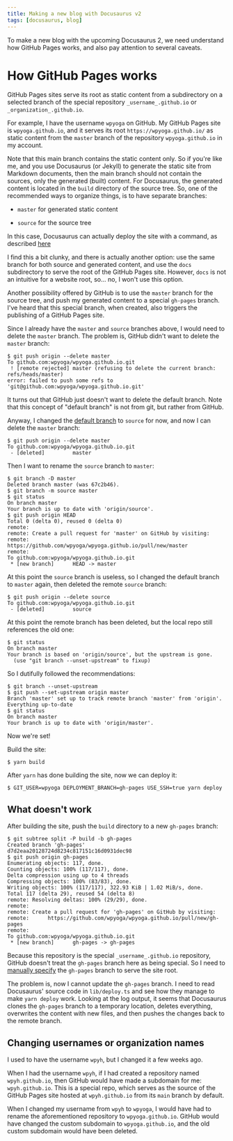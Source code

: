 ```yaml
---
title: Making a new blog with Docusaurus v2
tags: [docusaurus, blog]
---
```


To make a new blog with the upcoming Docusaurus 2, we need understand how GitHub Pages works, and also pay attention to several caveats.

<!--truncate-->

# How GitHub Pages works

GitHub Pages sites serve its root as static content from a subdirectory on a selected branch of the special repository `_username_.github.io` or `_organization_.github.io`.

For example, I have the username `wpyoga` on GitHub. My GitHub Pages site is `wpyoga.github.io`, and it serves its root `https://wpyoga.github.io/` as static content from the `master` branch of the repository `wpyoga.github.io` in my account.

Note that this main branch contains the static content only. So if you're like me, and you use Docusaurus (or Jekyll) to generate the static site from Markdown documents, then the main branch should not contain the sources, only the generated (built) content. For Docusaurus, the generated content is located in the `build` directory of the source tree. So, one of the recommended ways to organize things, is to have separate branches:

- `master` for generated static content

- `source` for the source tree

In this case, Docusaurus can actually deploy the site with a command, as described [here](https://docusaurus.io/docs/deployment#deploying-to-github-pages)

I find this a bit clunky, and there is actually another option: use the same branch for both source and generated content, and use the `docs` subdirectory to serve the root of the GitHub Pages site. However, `docs` is not an intuitive for a website root, so... no, I won't use this option.

Another possibility offered by GitHub is to use the `master` branch for the source tree, and push my generated content to a special `gh-pages` branch. I've heard that this special branch, when created, also triggers the publishing of a GitHub Pages site.

Since I already have the `master` and `source` branches above, I would need to delete the `master` branch. The problem is, GitHub didn't want to delete the `master` branch:

```console
$ git push origin --delete master
To github.com:wpyoga/wpyoga.github.io.git
 ! [remote rejected] master (refusing to delete the current branch: refs/heads/master)
error: failed to push some refs to 'git@github.com:wpyoga/wpyoga.github.io.git'
```

It turns out that GitHub just doesn't want to delete the default branch. Note that this concept of "default branch" is not from git, but rather from GitHub.

Anyway, I changed the [default branch](https://github.com/wpyoga/wpyoga.github.io/settings/branches) to `source` for now, and now I can delete the `master` branch:

```console
$ git push origin --delete master
To github.com:wpyoga/wpyoga.github.io.git
 - [deleted]         master
```

Then I want to rename the `source` branch to `master`:

```console
$ git branch -D master
Deleted branch master (was 67c2b46).
$ git branch -m source master
$ git status
On branch master
Your branch is up to date with 'origin/source'.
$ git push origin HEAD
Total 0 (delta 0), reused 0 (delta 0)
remote: 
remote: Create a pull request for 'master' on GitHub by visiting:
remote:      https://github.com/wpyoga/wpyoga.github.io/pull/new/master
remote: 
To github.com:wpyoga/wpyoga.github.io.git
 * [new branch]      HEAD -> master
```

At this point the `source` branch is useless, so I changed the default branch to `master` again, then deleted the remote `source` branch:

```console
$ git push origin --delete source
To github.com:wpyoga/wpyoga.github.io.git
 - [deleted]         source
```

At this point the remote branch has been deleted, but the local repo still references the old one:

```console
$ git status
On branch master
Your branch is based on 'origin/source', but the upstream is gone.
  (use "git branch --unset-upstream" to fixup)
```

So I dutifully followed the recommendations:

```console
$ git branch --unset-upstream
$ git push --set-upstream origin master
Branch 'master' set up to track remote branch 'master' from 'origin'.
Everything up-to-date
$ git status
On branch master
Your branch is up to date with 'origin/master'.
```

Now we're set!

Build the site:

```console
$ yarn build
```

After `yarn` has done building the site, now we can deploy it:

```console
$ GIT_USER=wpyoga DEPLOYMENT_BRANCH=gh-pages USE_SSH=true yarn deploy
```











## What doesn't work

After building the site, push the `build` directory to a new `gh-pages` branch:

```console
$ git subtree split -P build -b gh-pages
Created branch 'gh-pages'
d7d2eaa20128724d8234c817151c16d0931dec98
$ git push origin gh-pages
Enumerating objects: 117, done.
Counting objects: 100% (117/117), done.
Delta compression using up to 4 threads
Compressing objects: 100% (83/83), done.
Writing objects: 100% (117/117), 322.93 KiB | 1.02 MiB/s, done.
Total 117 (delta 29), reused 54 (delta 8)
remote: Resolving deltas: 100% (29/29), done.
remote: 
remote: Create a pull request for 'gh-pages' on GitHub by visiting:
remote:      https://github.com/wpyoga/wpyoga.github.io/pull/new/gh-pages
remote: 
To github.com:wpyoga/wpyoga.github.io.git
 * [new branch]      gh-pages -> gh-pages
```

Because this repository is the special `_username_.github.io` repository, GitHub doesn't treat the `gh-pages` branch here as being special. So I need to [manually specify](https://github.com/wpyoga/wpyoga.github.io/settings/pages) the `gh-pages` branch to serve the site root.

The problem is, now I cannot update the `gh-pages` branch. I need to read Docusaurus' source code in `lib/deploy.ts` and see how they manage to make `yarn deploy` work. Looking at the log output, it seems that Docusaurus clones the `gh-pages` branch to a temporary location, deletes everything, overwrites the content with new files, and then pushes the changes back to the remote branch.

## Changing usernames or organization names

I used to have the username `wpyh`, but I changed it a few weeks ago.

When I had the username `wpyh`, if I had created a repository named `wpyh.github.io`, then GitHub would have made a subdomain for me: `wpyh.github.io`. This is a special repo, which serves as the source of the GitHub Pages site hosted at `wpyh.github.io` from its `main` branch by default.

When I changed my username from `wpyh` to `wpyoga`, I would have had to rename the aforementioned repository to `wpyoga.github.io`. GitHub would have changed the custom subdomain to `wpyoga.github.io`, and the old custom subdomain would have been deleted.







